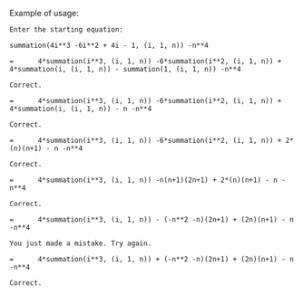 Example of usage:

`Enter the starting equation: `

`summation(4i**3 -6i**2 + 4i - 1, (i, 1, n)) -n**4`

`=      4*summation(i**3, (i, 1, n)) -6*summation(i**2, (i, 1, n)) + 4*summation(i, (i, 1, n)) - summation(1, (i, 1, n)) -n**4`

`Correct.`

`=      4*summation(i**3, (i, 1, n)) -6*summation(i**2, (i, 1, n)) + 4*summation(i, (i, 1, n)) - n -n**4`       


`Correct.`

`=      4*summation(i**3, (i, 1, n)) -6*summation(i**2, (i, 1, n)) + 2*(n)(n+1) - n -n**4 `

`Correct.`

`=      4*summation(i**3, (i, 1, n)) -n(n+1)(2n+1) + 2*(n)(n+1) - n -n**4 `

`Correct.`

`=      4*summation(i**3, (i, 1, n)) - (-n**2 -n)(2n+1) + (2n)(n+1) - n -n**4 ` 

`You just made a mistake. Try again.`


`=      4*summation(i**3, (i, 1, n)) + (-n**2 -n)(2n+1) + (2n)(n+1) - n -n**4`

`Correct.`